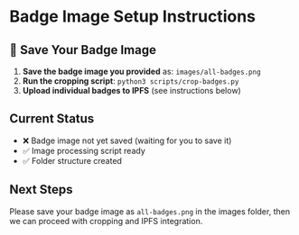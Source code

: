 # Badge Image Setup Instructions

## 📸 Save Your Badge Image

1. **Save the badge image you provided** as: `images/all-badges.png`
2. **Run the cropping script**: `python3 scripts/crop-badges.py`
3. **Upload individual badges to IPFS** (see instructions below)

## Current Status
- ❌ Badge image not yet saved (waiting for you to save it)
- ✅ Image processing script ready
- ✅ Folder structure created

## Next Steps
Please save your badge image as `all-badges.png` in the images folder, then we can proceed with cropping and IPFS integration.
